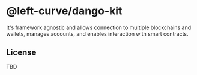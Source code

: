 # @left-curve/dango-kit

It's framework agnostic and allows connection to multiple blockchains and wallets, manages accounts, and enables interaction with smart contracts.

## License

TBD
